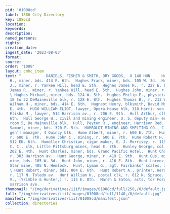 ```yaml
---
pid: '01008cd'
label: 1886 City Directory
key: 1886cd
location: 
keywords: 
description: 
named_persons: 
rights: 
creation_date: 
ingest_date: '2023-08-03'
format: 
source: 
order: '1008'
layout: cmhc_item
text: "           DANIELS, FISHER & SMITH, DRY GOODS,  U 148 HUN     Hughes David
  H., miner, bds. 414 E. 6th.  Hughes Frank, miner, bds. 105 W. 3d.  Hughes Frank
  J., miner, r. Yankee Hill, head E. 5th.  Hughes James H., r. 227 E. 8th.  Hughes
  James R., miner, r. Yankee Hill, head E. 5th.  Hughes John, miner, r. 528 E. 6th.
  \ Hughes Michael, miner, bds. 124 W. 5th.  Hughes Philip E., physician and surgeon,
  18 to 22 DeMaineville blk, r. 128 E. 8th.  Hughes Thomas B., r. 213 W. 4th.  Hughes
  Wilham H., miner, bds. 414 E. 6th.  Hugneot Henry, blksmith, David Moore, r. 115
  E. 4th.  HUGO WILLIAM ELIOT, lawyer, Opera House blk, 310 Harri- son av.  Hulburd
  Elisha M., lawyer, 514 Harrison av., r. 206 E. 9th.  Hull Arthur, clk, r. 146 E.
  6th.  Hull George W., civil and mining engineer, U. S. deputy min- eral surveyor,
  room 5, De Maineville blk.  Hull, Peyton R., engineer, Harrison Red. Wks.  Hull
  Samuel, miner, bds. 320 E. 5th.  HUMBOLDT MINING AND SMELTING CO., C. G. Arnold,
  gen’] manager, 4 Quincy blk.  Hume Albert, miner, r. 600 E. 7th.  Hume Fred, miner,
  r. 600 E. 7th.  Hume John C., mining, r. 600 E. 7th.  Hume Robert H., miner, r.
  512 EK. 6th.  Humoller Christian, cigar maker, E. J. Morrisey, r. 115 W. 9th.  Humphreys
  C. C., clk, Little Pittsburg mines, head E. 7th.  Hunley George, col’d, cook, r.
  202 E. 4th.  Hunt Charles, miner, bds. Grand Pacific Hotel.  Hunt Charles, sampler,
  r. 303 Harrison av.  Hunt George, miner, r. 419 E. 9th.  Hunt Gus, miner, Henriett
  mine, bds. 105 W. 3d.  Hunt John, miner, r. 416 E. 8th.  Hunt Lorenz, foreman, Morning
  Star mine, 405 N. Hemlock.  Hunt, Lyman G., agt. Fairbanks’ scales, 324 W. Elm.
  \ Hunt Robert, miner, bds. 804 E. 6th.  Hunt Robert A., printer, Herald Democrat,
  r. 117 N. Toledo av.  Hunt William H., postal clk, r. 612 N. Spruce.  Hunter Absalom
  V., (Yrimble & Hunter,) r. 115 E. 8th.  Marsh & Eaton, acts. tor Forcite Powdes
  sarrison ave.    "
thumbnail: "/img/derivatives/iiif/images/01008cd/full/250,/0/default.jpg"
full: "/img/derivatives/iiif/images/01008cd/full/1140,/0/default.jpg"
manifest: "/img/derivatives/iiif/01008cd/manifest.json"
collection: directories
---
```

